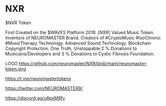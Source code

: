 # NXR
$NXR Token

First Created on the $WAVES Platform 2018. [NXR] Valued Music Token.
Inventors of NEUROMASTER Brand. 
Creators of #CryptoMusic #IsoChronic #MusicTherapy Technology. Advanced Sound Technology.
Blockchain Copyright Protection. One Truth, Unstoppable 
2 % Donations to Musicians/Developers and 3 % Donations to Cystic Fibrosis Foundation.



LOGO https://github.com/neuromaster/NXR/blob/main/neuromaster-token.png


https://t.me/neuromastertokens


https://twitter.com/NEUROMASTER9/


https://discord.gg/u6pxM9fv
